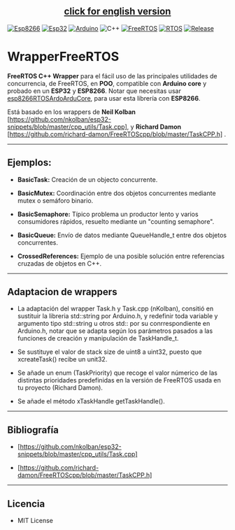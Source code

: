 <center>

## [click for english version](https://github.com/alexCajas/WrapperFreeRTOS/)

</center>


[![Esp8266](https://img.shields.io/badge/soc-ESP8266-green)](https://www.espressif.com/en/products/socs/esp8266)
[![Esp32](https://img.shields.io/badge/soc-ESP32-orange)]()
[![Arduino](https://img.shields.io/badge/platform-Arduino-green)](https://www.arduino.cc/)
![C++](https://img.shields.io/badge/-C%2B%2B-red)
[![FreeRTOS](https://img.shields.io/badge/-FreeRTOS-blue)](https://github.com/espressif/ESP8266_RTOS_SDK)
[![RTOS](https://img.shields.io/badge/-RTOS-blue)](https://github.com/espressif/ESP8266_RTOS_SDK)
[![Release](https://img.shields.io/github/v/release/alexCajas/WrapperFreeRTOS)](https://github.com/alexCajas/WrapperFreeRTOS/releases/latest)

# WrapperFreeRTOS

**FreeRTOS C++ Wrapper** para el fácil uso de las principales utilidades de concurrencia, de FreeRTOS, en **POO**, compatible con **Arduino core** y probado en un **ESP32** y **ESP8266**. Notar que necesitas usar [esp8266RTOSArdoArduCore](https://github.com/alexCajas/esp8266RTOSArduCore), para usar esta librería con **ESP8266**.

Está basado en los wrappers de **Neil Kolban** [https://github.com/nkolban/esp32-snippets/blob/master/cpp_utils/Task.cpp], y **Richard Damon** [https://github.com/richard-damon/FreeRTOScpp/blob/master/TaskCPP.h] .

---

## Ejemplos:

* **BasicTask:** Creación de un objecto concurrente.

* **BasicMutex:** Coordinación entre dos objetos concurrentes mediante mutex o semáforo binario.     

* **BasicSemaphore:** Típico problema un productor lento y varios consumidores rápidos, resuelto mediante un "counting semaphore".

* **BasicQueue:** Envío de datos mediante QueueHandle_t entre dos objetos concurrentes.  

* **CrossedReferences:** Ejemplo de una posible solución entre referencias cruzadas de objetos en C++.

---

## Adaptacion de wrappers

* La adaptación del wrapper Task.h y Task.cpp (nKolban), consitió en sustituir la libreria  std::string por Arduino.h, y redefinir toda variable y argumento tipo std::string u otros std:: por su conrrespondiente en Arduino.h, notar que se adapta según los parámetros pasados a las funciones de creación y manipulación de TaskHandle_t.

* Se sustituye el valor de stack size de uint8 a uint32, puesto que xcreateTask() recibe un unit32. 

* Se añade un enum (TaskPriority) que recoge el valor númerico de las distintas prioridades predefinidas en la versión de FreeRTOS usada en tu proyecto (Richard Damon).

* Se añade el método xTaskHandle getTaskHandle(). 

---

## Bibliografía

* [https://github.com/nkolban/esp32-snippets/blob/master/cpp_utils/Task.cpp]

* [https://github.com/richard-damon/FreeRTOScpp/blob/master/TaskCPP.h]


---

## Licencia
* MIT License
